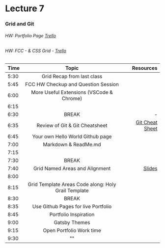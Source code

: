 # Lecture 7
### Grid and Git
###### HW: Portfolio Page [Trello](https://trello.com/b/kP8TwrOh/mcc-frontend-academy)
###### HW: FCC - & CSS Grid - [Trello](https://trello.com/b/kP8TwrOh/mcc-frontend-academy)

| Time     |       Topic                            | Resources   |
| ---------|:-------------:                         | -----:      |
| 5:30     |  Grid Recap from last class    |             |
| 5:45     |  FCC HW Checkup and Question Session   |             |
| 6:00     |  More Useful Extensions (VSCode & Chrome)            |             |
| 6:15     |   |             |
| 6:30     | BREAK                                  |    -        |
| 6:35     |  Review of Git & Git Cheatsheet               |   [Git Cheat Sheet](https://github.github.com/training-kit/downloads/github-git-cheat-sheet.pdf)       |
| 6:45     |  Your own Hello World Github page    |         |
| 7:00     |         Markdown & ReadMe.md                              |             |
| 7:15     |          |             |
| 7:30     | BREAK                                  |             |
| 7:40     |  Grid Named Areas and Alignment            |  [Slides](http://wjv.io/deck/04-css-2/#/6)           |
| 8:00     |         |            |
| 8:15     |  Grid Template Areas Code along: Holy Grail Template |             |
| 8:30     | BREAK                                  |             |
| 8:35     | Use Github Pages for live Portfolio          |             |
| 8:45     |           Portfolio Inspiration                         |             |
| 9:00     |         Gatsby Themes                        |             |
| 9:15     |  Open Portfolio Work time |             |
| 9:30     |        ""                              |             |